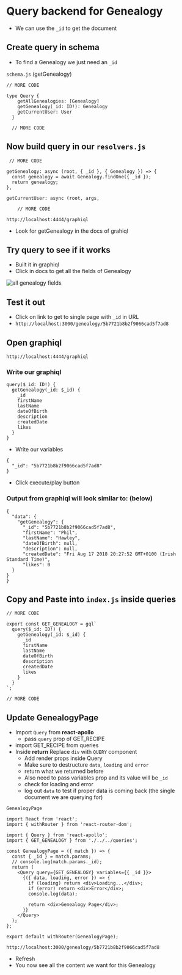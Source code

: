 # Query backend for Genealogy
* We can use the `_id` to get the document

## Create query in schema
* To find a Genealogy we just need an `_id`

`schema.js` (getGenealogy)

```
// MORE CODE

type Query {
    getAllGenealogies: [Genealogy]
    getGenealogy(_id: ID!): Genealogy
    getCurrentUser: User
  }

  // MORE CODE
```

## Now build query in our `resolvers.js`


```
 // MORE CODE

getGenealogy: async (root, { _id }, { Genealogy }) => {
  const genealogy = await Genealogy.findOne({ _id });
  return genealogy;
},

getCurrentUser: async (root, args, 

    // MORE CODE
```

`http://localhost:4444/graphiql`

* Look for getGenealogy in the docs of grahiql

## Try query to see if it works
* Built it in graphiql
* Click in docs to get all the fields of Genealogy

![all genealogy fields](https://i.imgur.com/RY1PXja.png)

## Test it out
* Click on link to get to single page with `_id` in URL
* `http://localhost:3000/genealogy/5b7721b8b2f9066cad5f7ad8`

## Open graphiql
`http://localhost:4444/graphiql`

### Write our graphiql
```
query($_id: ID!) {
  getGenealogy(_id: $_id) {
    _id
    firstName
    lastName
    dateOfBirth
    description
    createdDate
    likes
  }
}
```

* Write our variables

```
{
  "_id": "5b7721b8b2f9066cad5f7ad8"
}
```

* Click execute/play button

### Output from graphiql will look similar to: (below)

```
{
  "data": {
    "getGenealogy": {
      "_id": "5b7721b8b2f9066cad5f7ad8",
      "firstName": "Phil",
      "lastName": "Hawley",
      "dateOfBirth": null,
      "description": null,
      "createdDate": "Fri Aug 17 2018 20:27:52 GMT+0100 (Irish Standard Time)",
      "likes": 0
  }
}
}
```

## Copy and Paste into `index.js` inside queries
```
// MORE CODE

export const GET_GENEALOGY = gql`
  query($_id: ID!) {
    getGenealogy(_id: $_id) {
      _id
      firstName
      lastName
      dateOfBirth
      description
      createdDate
      likes
    }
  }
`;

// MORE CODE
```

## Update GenealogyPage
* Import `Query` from **react-apollo**
    - pass `query` prop of GET_RECIPE
* import GET_RECIPE from queries
* Inside **return** Replace `div` with `QUERY` component
    - Add render props inside Query
    - Make sure to destructure `data`, `loading` and `error`
    - return what we returned before
    - Also need to pass variables prop and its value will be `_id`
    - check for loading and error
    - log out `data` to test if proper data is coming back (the single document we are querying for)

`GenealogyPage`

```
import React from 'react';
import { withRouter } from 'react-router-dom';

import { Query } from 'react-apollo';
import { GET_GENEALOGY } from './../../queries';

const GenealogyPage = ({ match }) => {
  const { _id } = match.params;
  // console.log(match.params._id);
  return (
    <Query query={GET_GENEALOGY} variables={{ _id }}>
      {({ data, loading, error }) => {
        if (loading) return <div>Loading...</div>;
        if (error) return <div>Error</div>;
        console.log(data);

        return <div>Genealogy Page</div>;
      }}
    </Query>
  );
};

export default withRouter(GenealogyPage);
```

`http://localhost:3000/genealogy/5b7721b8b2f9066cad5f7ad8`

* Refresh
* You now see all the content we want for this Genealogy

